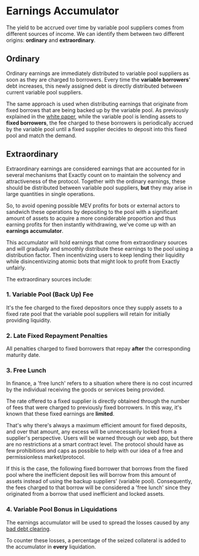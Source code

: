 # Earnings Accumulator

The yield to be accrued over time by variable pool suppliers comes from different sources of income. We can identify them between two different origins: **ordinary** and **extraordinary**.

## Ordinary

Ordinary earnings are immediately distributed to variable pool suppliers as soon as they are charged to borrowers. Every time the **variable borrowers**' debt increases, this newly assigned debt is directly distributed between current variable pool suppliers.

The same approach is used when distributing earnings that originate from fixed borrows that are being backed up by the variable pool. As previously explained in the [white paper](../../getting-started/white-paper.md#2.4-borrowing-assets-from-the-fixed-rate-pools), while the variable pool is lending assets to **fixed borrowers**, the fee charged to these borrowers is periodically accrued by the variable pool until a fixed supplier decides to deposit into this fixed pool and match the demand.

## Extraordinary

Extraordinary earnings are considered earnings that are accounted for in several mechanisms that Exactly count on to maintain the solvency and attractiveness of the protocol. Together with the ordinary earnings, these should be distributed between variable pool suppliers, **but** they may arise in large quantities in single operations.

So, to avoid opening possible MEV profits for bots or external actors to sandwich these operations by depositing to the pool with a significant amount of assets to acquire a more considerable proportion and thus earning profits for then instantly withdrawing, we've come up with an **earnings accumulator**.

This accumulator will hold earnings that come from extraordinary sources and will gradually and smoothly distribute these earnings to the pool using a distribution factor. Then incentivizing users to keep lending their liquidity while disincentivizing atomic bots that might look to profit from Exactly unfairly.

The extraordinary sources include:

### 1. Variable Pool (Back Up) Fee

It's the fee charged to the fixed depositors once they supply assets to a fixed rate pool that the variable pool suppliers will retain for initially providing liquidity.

### 2. Late Fixed Repayment Penalties

All penalties charged to fixed borrowers that repay **after** the corresponding maturity date.

### 3. Free Lunch

In finance, a 'free lunch' refers to a situation where there is no cost incurred by the individual receiving the goods or services being provided.

The rate offered to a fixed supplier is directly obtained through the number of fees that were charged to previously fixed borrowers. In this way, it's known that these fixed earnings are **limited**.

That's why there's always a maximum efficient amount for fixed deposits, and over that amount, any excess will be unnecessarily locked from a supplier's perspective. Users will be warned through our web app, but there are no restrictions at a smart contract level. The protocol should have as few prohibitions and caps as possible to help with our idea of a free and permissionless market/protocol.

If this is the case, the following fixed borrower that borrows from the fixed pool where the inefficient deposit lies will borrow from this amount of assets instead of using the backup suppliers' (variable pool). Consequently, the fees charged to that borrow will be considered a 'free lunch' since they originated from a borrow that used inefficient and locked assets.

### 4. Variable Pool Bonus in Liquidations

The earnings accumulator will be used to spread the losses caused by any [bad debt clearing](automatic-bad-debt-clearing.md).

To counter these losses, a percentage of the seized collateral is added to the accumulator in **every** liquidation.
